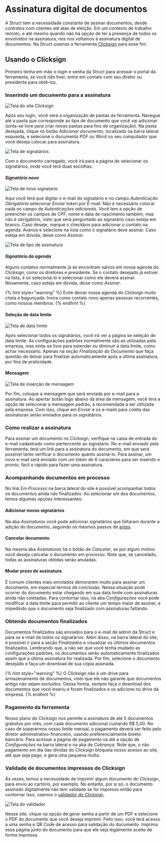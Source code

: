 # Assinatura digital de documentos
A Struct tem a necessidade constante de assinar documentos, desde contratos com clientes até atas de eleição. Em um contexto de trabalho remoto, e até mesmo quando não há opção de ter a presença de todos os envolvidos na assinatura, nós nos voltamos à assinatura digital de documentos. Na Struct usamos a ferramenta [Clicksign](https://app.clicksign.com/) para esse fim.
## Usando o Clicksign
Primeiro tenha em mão o login e senha da Struct para acessar o portal da ferramenta, se você não tiver, entre em contato com seu diretor ou presidente para obtê-los.
### Inserindo um documento para a assinatura

![Tela do site Clicksign](../../imagens/clicksign-main.png)

Após seu login, você verá a organização de pastas da ferramenta. Navegue até a pasta que corresponde ao tipo de documento que você vai adicionar (sinta-se livre para criar novas pastas para fins de organização). Na pasta desejada, clique no botão *Adicionar documento*, localizado na barra lateral esquerda, e selecione o documento PDF ou Word no seu computador que você deseja colocar para assinatura.

![Tela de signatários](../../imagens/clicksign-signatarios.png)

Com o documento carregado, você irá para a página de selecionar os signatários, onde você terá duas escolhas:
#### *Signatário novo*

![Tela de novo signatario](../../imagens/clicksign-novo-signatario.png)

Aqui você terá que digitar o e-mail do signatário e no campo *Autenticação Obrigatória* selecionar *Enviar token por E-mail*. Não é necessário colocar nada no campo de *Autenticações adicionais*.
Você tem a opção de preencher os campos de CPF, nome e data de nascimento também, mas não é obrigatório, visto que será perguntado ao signatário caso esteja em branco. Caso deseje, marque o checkbox para adicionar o contato na agenda.
Avance e selecione na lista como o signatário deve assinar. Caso esteja em dúvida, deixe como *Assinar*.

![Tela de tipo de assinatura](../../imagens/clicksign-tipo-assinatura.png)

#### *Signatário da agenda*
Alguns contatos normalmente já se encontram salvos em nossa agenda do Clicksign, como os diretores e presidente. Se o contato desejado já estiver na lista, é só selecioná-lo e selecionar como ele deverá assinar. Novamente, caso esteja em dúvida, deixe como *Assinar*.

{% hint style="warning" %}
Evite deixar nossa agenda do Clicksign muito cheia e bagunçada. Insira como contato novo apenas pessoas recorrentes, como nossos membros.
{% endhint %}
#### Seleção de data limite

![Tela de data limite](../../imagens/clicksign-data.png)

Após selecionar todos os signatários, você irá ver a página se seleção de data limite. As configurações padrões normalmente são as utilizadas pela empresa, mas sinta-se livre para estender ou diminuir a data limite, como achar necessário.
Apenas na seção *Finalização do Documento* que faça questão de deixar para finalizar automaticamente após a última assinatura, por fins de praticidade. 
#### Mensagem

![Tela de inserção de mensagem](../../imagens/clicksign-mensagem.png)

Por fim, coloque a mensagem que será enviada por e-mail para a assinatura. Ao apertar botão logo abaixo da área da mensagem, você terá a opção de selecionar a mensagem padrão, a recomendada a ser utilizada pela empresa.
Com isso, clique em *Enviar* e os e-mails para coleta das assinaturas serão enviados para os signatários.
### Como realizar a assinatura
Para assinar um documento no Clicksign, verifique na caixa de entrada do e-mail cadastrado como pertencente ao signatário. No e-mail enviado pela ferramenta, terá um link para a assinatura do documento, em que será possível tanto verificar o documento quanto assiná-lo. Para assinar, um novo e-mail será enviado com um token de 6 caracteres para ser inserido e pronto, fácil e rápido para fazer uma assinatura.
### Acompanhando documentos em processo
No link *Em Processo* na barra lateral do site é possível acompanhar todos os documentos ainda não finalizados. Ao selecionar um dos documentos, temos algumas opções interessantes:
#### Adicionar novos signatários
Na aba *Assinaturas* você pode adicionar signatários que faltaram durante a adição do documento, seguindo os mesmos passos de [antes](#signatario-novo).
#### Cancelar documento
Na mesma aba *Assinaturas* há o botão de *Cancelar*, se por algum motivo você deseja cancelar o documento em processo. Note que, se cancelado, todas as assinaturas obtidas serão anuladas.
#### Mudar prazo de assinatura
É comum clientes mais enrolados demorarem muito para assinar um documento, em especial termos de conclusão. Nessa situação pode ocorrer do documento estar chegando em sua data limite com assinaturas ainda não coletadas.
Para contornar isso, na aba *Configurações* você pode modificar a data limite para permitir ao cliente um tempo maior de assinar, e impedindo que o documento seja finalizado com assinaturas faltando.
### Obtendo documentos finalizados
Documentos finalizados são enviados para o e-mail de admin da Struct e para os e-mail de todos os signatários. Além disso, na barra lateral do site, é possível ir para a seção *Finalizados* e visualizar os últimos documentos finalizados. Lembrando que, a não ser que você tenha mudado as configurações padrões, os documentos serão automaticamente finalizados assim que a última assinatura for realizada. Por fim, selecione o documento desejado e faça um download de sua cópia assinada.

{% hint style="warning" %} 
O Clicksign não é um drive para armazenamento de documentos, visto que ele não garante que documentos antigo não sejam excluídos. Dessa forma, sempre faça o download dos documentos que você inseriu e foram finalizados e os adicione no drive da empresa.
{% endhint %}

### Pagamento da ferramenta
Nosso plano do Clicksign nos permite a assinatura de até 5 documentos gratuitos por mês, com cada documento adicional custando R$ 5,00.
No caso de superarmos nosso limite mensal, o pagamento deverá ser feito pelo diretor administrativo-financeiro, usando preferencialmente boleto bancário. Para acessar a página de pagamento vá até a opção de *Configurações* na barra lateral e na aba de *Cobrança*.
Note que, o não pagamento em dia das dívidas do Clicksign bloqueia nosso acesso ao site, até que seja pago, e gera uma pequena multa.
### Validade de documentos impressos do Clicksign
Ás vezes, temos a necessidade de imprimir algum documento do Clicksign, para envio ao cartório, por exemplo. No entanto, por si só, o documento assinado digitalmente não tem validade se for impresso então para contornar isso, usamos o [validador do Clicksign](https://validador.clicksign.com/).

![Tela do validador](../../imagens/clicksign-validador.png)

Nesse site, clique na opção de gerar senha a partir de um PDF e selecione o PDF do documento que você deseja imprimir.  Feito isso, você terá acesso a uma senha e QR Code de acesso para validação do documento. Imprima essa página junto do documento para que ele seja legalmente aceito de forma impressa.
